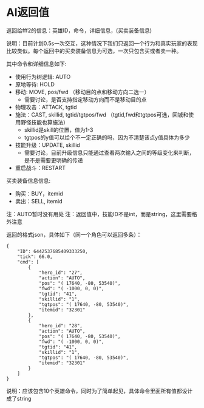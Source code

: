 # AI返回值
返回给fff2的信息：英雄ID，命令，详细信息，(买卖装备信息)

说明：目前计划0.5s一次交互，这种情况下我们只返回一个行为和真实玩家的表现比较类似。每个返回中的买卖装备信息为可选，一次只包含买或者卖一种。

其中命令和详细信息如下:
  * 使用行为树逻辑: AUTO
  * 原地等待: HOLD
  * 移动: MOVE, pos/fwd （移动目的点和移动方向二选一）
      - 需要讨论，是否支持指定移动方向而不是移动目的点
  * 物理攻击：ATTACK, tgtid
  * 施法：CAST, skillid, tgtid/tgtpos/fwd （tgtid,fwd和tgtpos可选，回城和使用野怪技能也算施法）
      - skillid是skill的位置，值为1-3
      - tgtpos的y值可以给个不一定正确的吗，因为不清楚该点y值具体为多少
  * 技能升级：UPDATE, skillid
      - 需要讨论，目前升级信息只能通过查看两次输入之间的等级变化来判断，是不是需要更明确的传递
  * 重启战斗：RESTART

买卖装备信息信息:
  * 购买：BUY，itemid
  * 卖出：SELL, itemid

注：AUTO暂时没有用处
注：返回值中，技能ID不是int，而是string，这里需要格外注意

返回的格式json，具体如下（同一个角色可以返回多条）：
```
{
    "ID": 6442537685409333250,
    "tick": 66.0,
    "cmd": [
        {
            "hero_id": "27",
            "action": "AUTO",
            "pos": "( 17640, -80, 53540)",
            "fwd": "( -1000, 0, 0)",
            "tgtid": "41",
            "skillid": "1",
            "tgtpos": "( 17640, -80, 53540)",
            "itemid": "32301"
        },
        {
            "hero_id": "28",
            "action": "AUTO",
            "pos": "( 17640, -80, 53540)",
            "fwd": "( -1000, 0, 0)",
            "tgtid": "41",
            "skillid": "1",
            "tgtpos": "( 17640, -80, 53540)",
            "itemid": "32301"
        }
    ]
}
```
说明：应该包含10个英雄命令，同时为了简单起见，具体命令里面所有值都设计成了string